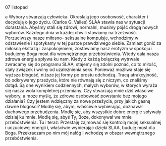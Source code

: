 07 listopad

a
Wybory stwarzają człowieka. Określają jego osobowość, charakter i decydują o jego życiu.
(Carlos G. Valles)
 SLAA stawia nas w sytuacji dorastania. Abyśmy stali się zdrowi, normalni, musimy pójść drogą nowych wyborów. Każdego dnia w każdej chwili stawiamy na trzeźwość. Porzuciwszy nasze miłosno- seksualne kompulsje, wchodzimy w odstawienie i spotykamy w tej pustce prawdziwego siebie. Zamiast gonić za miłosną ekstazą i zaspokojeniem, zostawiamy nasz erotyzm w spokoju i budujemy Boga most dla wewnętrznego przebóstwienia. Wtedy cała nasza zdrowa energia spływa ku nam. Kiedy z każdą bolączką wytrwale zwracamy się do programu SLAA, stajemy się zdolni poznać, co to miłość, stały związek i wolny od uzależnienia seks. Ponieważ możliwa staje się wyższa błogość, niższe jej formy po prostu odchodzą. Tracą atrakcyjność, bo odkrywamy przeżycia, które nie równają się z niczym, co znaliśmy dotąd. Są one wynikiem codziennych, małych wyborów, w których wyraża się nasza wola kompletnej przemiany.
 Czy stwarzają mnie dziś właściwe wybory, a może myślę, że zdrowa osobowość powstanie bez mojego działania? Czy jestem wdzięczny za nowe przeżycia, przy jakich gasną dawne błogości?
 Modlę się, abym, właściwie wybierając, doznawał duchowego przebudzenia. Modlę się, aby wszystkie dobre energie spływały dzisiaj ku mnie. Modlę się, abyś Ty, Boże, dokonywał we mnie przebóstwienia.
 Tu i teraz: Przestaję zajmować się kontrolą mojej seksualnej i uczuciowej energii i, właściwie wybierając dzięki SLAA, buduję most dla Boga. Przekraczam po nim mój nałóg i wchodzę w obszar wewnętrznego przebóstwienia.
